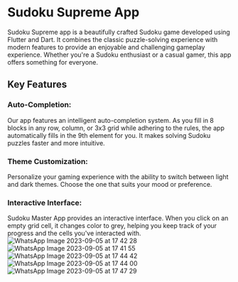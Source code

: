 # Sudoku Supreme App
Sudoku Supreme app is a beautifully crafted Sudoku game developed using Flutter and Dart. It combines the classic puzzle-solving experience with modern features to provide an enjoyable and challenging gameplay experience. Whether you're a Sudoku enthusiast or a casual gamer, this app offers something for everyone.

## Key Features

### Auto-Completion: 
Our app features an intelligent auto-completion system. As you fill in 8 blocks in any row, column, or 3x3 grid while adhering to the rules, the app automatically fills in the 9th element for you. It makes solving Sudoku puzzles faster and more intuitive.

### Theme Customization: 
Personalize your gaming experience with the ability to switch between light and dark themes. Choose the one that suits your mood or preference.

### Interactive Interface: 
Sudoku Master App provides an interactive interface. When you click on an empty grid cell, it changes color to grey, helping you keep track of your progress and the cells you've interacted with.
![WhatsApp Image 2023-09-05 at 17 42 28](https://github.com/lakshayaarora22/Sudoku/assets/91743760/5381e56a-5b8d-47ee-ad00-bd281a431dfd)
![WhatsApp Image 2023-09-05 at 17 41 55](https://github.com/lakshayaarora22/Sudoku/assets/91743760/8fb4c7d1-46a1-4511-bb6e-f494493cd13d)
![WhatsApp Image 2023-09-05 at 17 44 42](https://github.com/lakshayaarora22/Sudoku/assets/91743760/b46ed7d3-1a17-42aa-b7be-8b9d9ce9ba63)
![WhatsApp Image 2023-09-05 at 17 44 00](https://github.com/lakshayaarora22/Sudoku/assets/91743760/7afc6a64-33ba-44f0-8bb4-3fe3d247e431)
![WhatsApp Image 2023-09-05 at 17 47 29](https://github.com/lakshayaarora22/Sudoku/assets/91743760/f19d1745-8337-4a64-a523-2f9c7053097a)
